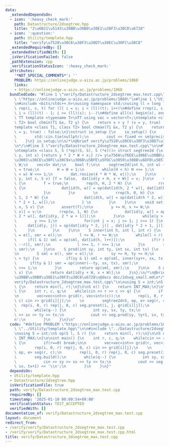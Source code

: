 ```yaml
---
data:
  _extendedDependsOn:
  - icon: ':heavy_check_mark:'
    path: Datastructure/2dsegtree.hpp
    title: "2\u6B21\u5143\u30BB\u30B0\u30E1\u30F3\u30C8\u6728"
  - icon: ':question:'
    path: Utility/template.hpp
    title: "verify\u7528\u30C6\u30F3\u30D7\u30EC\u30FC\u30C8"
  _extendedRequiredBy: []
  _extendedVerifiedWith: []
  _isVerificationFailed: false
  _pathExtension: cpp
  _verificationStatusIcon: ':heavy_check_mark:'
  attributes:
    '*NOT_SPECIAL_COMMENTS*': ''
    PROBLEM: https://onlinejudge.u-aizu.ac.jp/problems/1068
    links:
    - https://onlinejudge.u-aizu.ac.jp/problems/1068
  bundledCode: "#line 1 \"verify/Datastructure_2dsegtree_max.test.cpp\"\n#define PROBLEM\
    \ \"https://onlinejudge.u-aizu.ac.jp/problems/1068\"\n#line 1 \"Utility/template.hpp\"\
    \n#include <bits/stdc++.h>\nusing namespace std;\nusing ll = long long;\n#define\
    \ rep(i, s, t) for (ll i = s; i < (ll)(t); i++)\n#define rrep(i, s, t) for (ll\
    \ i = (ll)(t) - 1; i >= (ll)(s); i--)\n#define all(x) begin(x), end(x)\n\n#define\
    \ TT template <typename T>\nTT using vec = vector<T>;\ntemplate <class T1, class\
    \ T2> bool chmin(T1 &x, T2 y) {\n    return x > y ? (x = y, true) : false;\n}\n\
    template <class T1, class T2> bool chmax(T1 &x, T2 y) {\n    return x < y ? (x\
    \ = y, true) : false;\n}\nstruct io_setup {\n    io_setup() {\n        ios::sync_with_stdio(false);\n\
    \        std::cin.tie(nullptr);\n        cout << fixed << setprecision(15);\n\
    \    }\n} io_setup;\n\n/*\n@brief verify\u7528\u30C6\u30F3\u30D7\u30EC\u30FC\u30C8\
    \n*/\n#line 3 \"verify/Datastructure_2dsegtree_max.test.cpp\"\n\n#line 1 \"Datastructure/2dsegtree.hpp\"\
    \ntemplate <class S, S (*op)(S, S), S (*e)()> struct segtree2d {\n    int id(int\
    \ y, int x) {return y * 2 * W + x;} //= y\u756A\u76EE\u306E\u30BB\u30B0\u6728\u306E\
    \u3001\u30CE\u30FC\u30C9x\u306B\u5BFE\u5FDC\u3059\u308B\u6DFB\u5B57\n    int H,\
    \ W;\n    vec<S> dat;\n    bool f;\n\n    segtree2d(int h, int w) {\n        f\
    \ = true;\n        H = W = 1;\n        while(H < h) H <<= 1;\n        while(W\
    \ < w) W <<= 1;\n        dat.resize(4 * H * W, e());\n    }\n\n    void preset(int\
    \ y, int x, S v) {f = false,  dat[id(y + H, x + W)] = v; }\n\n    void build()\
    \ {\n        f = true;\n        rep(h, H, 2 * H) {\n            rrep(w, 1, W)\
    \ {\n                dat[id(h, w)] = op(dat[id(h, 2 * w)], dat[id(h, 2 * w + 1)]);\n\
    \            }\n        }\n        \n        rrep(h, 0, H) {\n            rrep(w,\
    \ 1, 2 * W) {\n                dat[id(h, w)] = op(dat[id(h * 2, w)], dat[id(h\
    \ * 2 + 1, w)]);\n            } \n        }\n    }\n\n    void set(int y, int\
    \ x, S v) {\n        assert(f);\n\n        y += H, x += W;\n        dat[id(y,\
    \ x)] = v;\n        rrep(w, 1, W) {\n            dat[id(y, w)] = op(dat[id(y,\
    \ 2 * w)], dat[id(y, 2 * w + 1)]);\n        }\n\n        while(y > 1) {\n    \
    \        y >>= 1;\n            for(int j = x; j >= 1; j >>= 1) {\n           \
    \     dat[id(y, j)] = op(dat[id(y * 2, j)] , dat[id(y * 2 + 1, j)]);\n       \
    \     }\n        }\n    }\n\n    S inner(int h, int l, int r) {\n        S sml\
    \ = e(), smr = e();\n        l += W, r += W;\n        while(l < r) {\n       \
    \     if(l & 1) sml = op(sml, dat[id(h, l++)]);\n            if(r & 1) smr = op(dat[id(h,\
    \ --r)], smr);\n            l >>= 1, r >>= 1;\n        }\n        return op(sml,\
    \ smr);\n    }\n\n    S prod(int sy, int ty, int sx, int tx) {\n        assert(f);\n\
    \n        S sml = e(), smr = e();\n        sy += H, ty += H;\n        while(sy\
    \ < ty) {\n            if(sy & 1) sml = op(sml, inner(sy++, sx, tx));\n      \
    \      if(ty & 1) smr = op(inner(--ty, sx, tx), smr);\n            sy >>= 1, ty\
    \ >>= 1;\n        }\n        return op(sml, smr);\n    }\n\n    S get(int y, int\
    \ x) {\n        return dat[id(y + H, x + W)];\n    }\n};\n/*\n@brief 2\u6B21\u5143\
    \u30BB\u30B0\u30E1\u30F3\u30C8\u6728\n@docs doc/2dseg_small.md\n*/\n#line 5 \"\
    verify/Datastructure_2dsegtree_max.test.cpp\"\n\nusing S = int;\nS op(S l, S r)\
    \ {\n    return min(l, r);\n}\n\nS e() {\n    return INT_MAX;\n}\n\nint main()\
    \ {\n    int r, c, q;\n    while(cin >> r >> c >> q) {\n        if(r==0) break;\n\
    \n        vec<vec<int>> grid(r, vec<int>(c));\n        rep(i, 0, r) rep(j, 0,\
    \ c) cin >> grid[i][j];\n    \n        segtree2d<S, op, e> seg(r, c);\n      \
    \  rep(i, 0, r) rep(j, 0, c) seg.preset(i, j, grid[i][j]);\n        seg.build();\n\
    \        while(q--) {\n            int sy, sx, ty, tx;\n            cin >> sy\
    \ >> sx >> ty >> tx;\n            cout << seg.prod(sy, ty+1, sx, tx+1) << '\\\
    n';\n        }\n    }\n}\n"
  code: "#define PROBLEM \"https://onlinejudge.u-aizu.ac.jp/problems/1068\"\n#include\
    \ \"../Utility/template.hpp\"\n\n#include \"../Datastructure/2dsegtree.hpp\"\n\
    \nusing S = int;\nS op(S l, S r) {\n    return min(l, r);\n}\n\nS e() {\n    return\
    \ INT_MAX;\n}\n\nint main() {\n    int r, c, q;\n    while(cin >> r >> c >> q)\
    \ {\n        if(r==0) break;\n\n        vec<vec<int>> grid(r, vec<int>(c));\n\
    \        rep(i, 0, r) rep(j, 0, c) cin >> grid[i][j];\n    \n        segtree2d<S,\
    \ op, e> seg(r, c);\n        rep(i, 0, r) rep(j, 0, c) seg.preset(i, j, grid[i][j]);\n\
    \        seg.build();\n        while(q--) {\n            int sy, sx, ty, tx;\n\
    \            cin >> sy >> sx >> ty >> tx;\n            cout << seg.prod(sy, ty+1,\
    \ sx, tx+1) << '\\n';\n        }\n    }\n}"
  dependsOn:
  - Utility/template.hpp
  - Datastructure/2dsegtree.hpp
  isVerificationFile: true
  path: verify/Datastructure_2dsegtree_max.test.cpp
  requiredBy: []
  timestamp: '2025-01-10 00:00:54+09:00'
  verificationStatus: TEST_ACCEPTED
  verifiedWith: []
documentation_of: verify/Datastructure_2dsegtree_max.test.cpp
layout: document
redirect_from:
- /verify/verify/Datastructure_2dsegtree_max.test.cpp
- /verify/verify/Datastructure_2dsegtree_max.test.cpp.html
title: verify/Datastructure_2dsegtree_max.test.cpp
---
```

